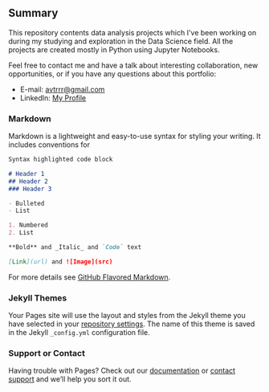 ## Summary

This repository contents data analysis projects which I've been working on during my studying and exploration in the Data Science field. All the projects are created mostly in Python using Jupyter Notebooks.

Feel free to contact me and have a talk about interesting collaboration, new opportunities, or if you have any questions about this portfolio:
* E-mail: [avtrrr@gmail.com](mailto:avtrrr@gmail.com)
* LinkedIn: [My Profile](https://www.linkedin.com/in/artyomtrofimov)

### Markdown

Markdown is a lightweight and easy-to-use syntax for styling your writing. It includes conventions for

```markdown
Syntax highlighted code block

# Header 1
## Header 2
### Header 3

- Bulleted
- List

1. Numbered
2. List

**Bold** and _Italic_ and `Code` text

[Link](url) and ![Image](src)
```

For more details see [GitHub Flavored Markdown](https://guides.github.com/features/mastering-markdown/).

### Jekyll Themes

Your Pages site will use the layout and styles from the Jekyll theme you have selected in your [repository settings](https://github.com/atrof/atrof.github.io/settings). The name of this theme is saved in the Jekyll `_config.yml` configuration file.

### Support or Contact

Having trouble with Pages? Check out our [documentation](https://help.github.com/categories/github-pages-basics/) or [contact support](https://github.com/contact) and we’ll help you sort it out.
